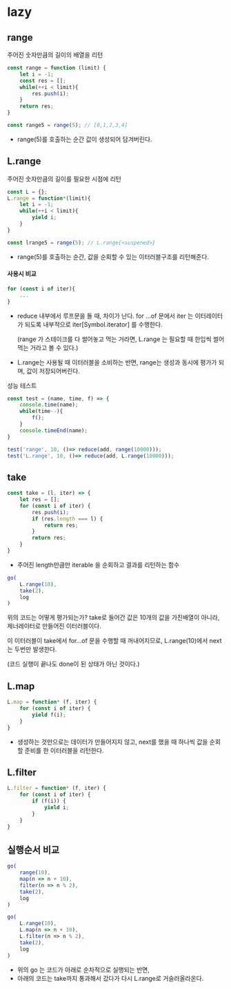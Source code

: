 # lazy



## range

주어진 숫자만큼의 길이의 배열을 리턴

```javascript
const range = function (limit) {
    let i = -1;
    const res = [];
    while(++i < limit){
		res.push(i);
    }
    return res;
}

const range5 = range(5); // [0,1,2,3,4]
```

- range(5)를 호출하는 순간 값이 생성되어 담겨버린다.

## L.range

주어진 숫자만큼의 길이를 필요한 시점에 리턴

```javascript
const L = {};
L.range = function*(limit){
    let i = -1;
    while(++i < limit){
        yield i;
    }
}

const lrange5 = range(5); // L.range{<suspened>}
```

- range(5)를 호출하는 순간, 값을 순회할 수 있는 이터러블구조를 리턴해준다.



#### 사용시 비교

```javascript
for (const i of iter){
    ...
}
```

- reduce 내부에서 루프문을 돌 때, 차이가 난다. 
  for ...of 문에서 iter 는 이터레이터가 되도록 내부적으로 iter[Symbol.iterator] 를 수행한다.

  (range 가 스테이크를 다 썰어놓고 먹는 거라면,  L.range 는 필요할 때 한입씩 썰어먹는 거라고 볼 수 있다.)

- L.range는 사용될 때 이터러블을 소비하는 반면, range는 생성과 동시에 평가가 되며, 값이 저장되어버린다.



성능 테스트

```javascript
const test = (name, time, f) => {
    console.time(name);
    while(time--){
        f();
    }
    console.timeEnd(name);
}

test('range', 10, ()=> reduce(add, range(10000)));
test('L.range', 10, ()=> reduce(add, L.range(10000)));
```



## take

```javascript
const take = (l, iter) => {
    let res = [];
    for (const i of iter) {
        res.push(i);
        if (res.length === l) {
            return res;
        }
        return res;
    }
}
```

- 주어진 length만큼만 iterable 을 순회하고 결과를 리턴하는 함수





```javascript
go(
    L.range(10),
    take(2),
    log
)
```

위의 코드는 어떻게 평가되는가?  take로 들어간 값은 10개의 값을 가진배열이 아니라, 제너레이터로 만들어진 이터러블이다.

이 이터러블이 take에서 for...of 문을 수행할 때 꺼내어지므로, L.range(10)에서 next는 두번만 발생한다.

(코드 실행이 끝나도 done이 된 상태가 아닌 것이다.)



## L.map

```javascript
L.map = function* (f, iter) {
    for (const i of iter) {
        yield f(i);
    }
}
```

- 생성하는 것만으로는 데이터가 만들어지지 않고, next를 했을 때 하나씩 값을 순회할 준비를 한 이터러블을 리턴한다.



## L.filter

```javascript
L.filter = function* (f, iter) {
    for (const i of iter) {
        if (f(i)) {
            yield i;
        }
    }
}
```



## 실행순서 비교

```javascript
go(
    range(10),
    map(n => n + 10),
    filter(n => n % 2),
    take(2),
    log
)

go(
    L.range(10),
    L.map(n => n + 10),
    L.filter(n => n % 2),
    take(2),
    log
)
```

- 위의 go 는 코드가 아래로 순차적으로 실행되는 반면,
- 아래의 코드는  take까지 통과해서 갔다가 다시 L.range로 거슬러올라온다.